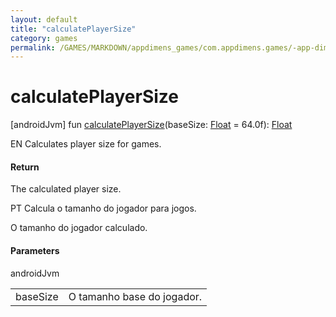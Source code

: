 ```yaml
---
layout: default
title: "calculatePlayerSize"
category: games
permalink: /GAMES/MARKDOWN/appdimens_games/com.appdimens.games/-app-dimens-games/calculate-player-size.html
---
```


# calculatePlayerSize

[androidJvm]
fun [calculatePlayerSize](calculate-player-size.md)(baseSize: [Float](https://kotlinlang.org/api/core/kotlin-stdlib/kotlin/-float/index.html) = 64.0f): [Float](https://kotlinlang.org/api/core/kotlin-stdlib/kotlin/-float/index.html)

EN Calculates player size for games.

#### Return

The calculated player size.

PT Calcula o tamanho do jogador para jogos.

O tamanho do jogador calculado.

#### Parameters

androidJvm

| | |
|---|---|
| baseSize | O tamanho base do jogador. |